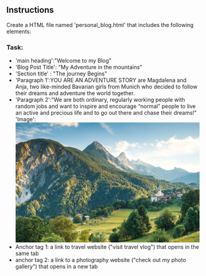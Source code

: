 ## Instructions
Create a HTML file named  'personal_blog.html' that includes the following elements:


### Task:
- 'main heading':"Welcome to my Blog"
- 'Blog Post Title': "My  Adventure in the mountains"
- 'Section title' : "The journey Begins"
- 'Paragraph 1':YOU ARE AN ADVENTURE STORY are Magdalena and Anja, two like-minded Bavarian girls from Munich who decided to follow their dreams and adventure the world together.
- 'Paragraph 2':"We are both ordinary, regularly working people with random jobs and want to inspire and encourage “normal” people to live an active and precious life and to go out there and chase their dreams!"
'Image':![alt text](mountains-1.jpg)
- Anchor tag 1: a link to travel website ("visit travel vlog") that opens in the same tab
- anchor tag 2: a link to  a photography website ("check out my photo gallery") that opens in a new tab


